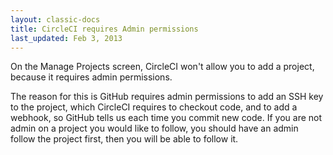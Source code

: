 ```yaml
---
layout: classic-docs
title: CircleCI requires Admin permissions
last_updated: Feb 3, 2013
---
```


On the Manage Projects screen, CircleCI won't allow you to add a
project, because it requires admin permissions.

The reason for this is GitHub requires admin permissions to add
an SSH key to the project, which CircleCI requires to checkout
code, and to add a webhook, so GitHub tells us each time you
commit new code. If you are not admin on a project you would
like to follow, you should have an admin follow the project
first, then you will be able to follow it.

